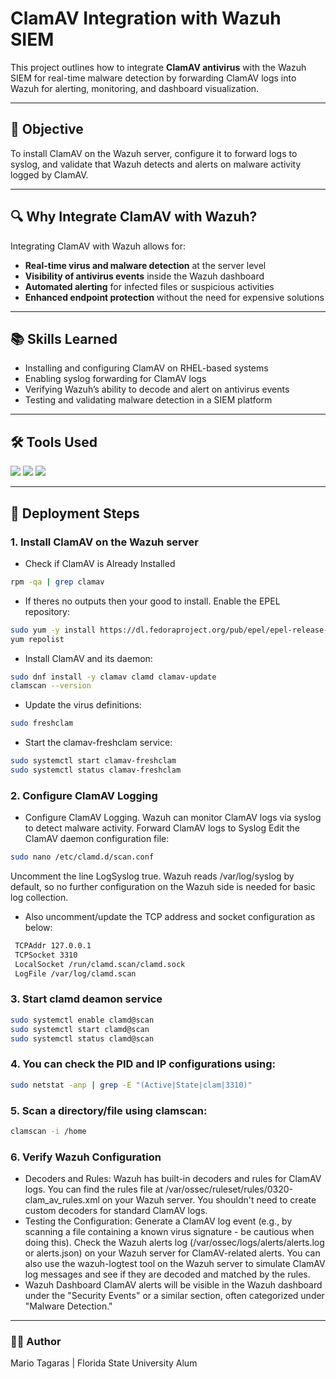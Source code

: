 # ClamAV Integration with Wazuh SIEM 
This project outlines how to integrate **ClamAV antivirus** with the Wazuh SIEM for real-time malware detection by forwarding ClamAV logs into Wazuh for alerting, monitoring, and dashboard visualization.

---

## 🎯 Objective  
To install ClamAV on the Wazuh server, configure it to forward logs to syslog, and validate that Wazuh detects and alerts on malware activity logged by ClamAV.

---

## 🔍 Why Integrate ClamAV with Wazuh?  
Integrating ClamAV with Wazuh allows for:
- **Real-time virus and malware detection** at the server level  
- **Visibility of antivirus events** inside the Wazuh dashboard  
- **Automated alerting** for infected files or suspicious activities  
- **Enhanced endpoint protection** without the need for expensive solutions

---

## 📚 Skills Learned  
- Installing and configuring ClamAV on RHEL-based systems  
- Enabling syslog forwarding for ClamAV logs  
- Verifying Wazuh’s ability to decode and alert on antivirus events  
- Testing and validating malware detection in a SIEM platform

---

## 🛠️ Tools Used  
<div>
  <img src="https://img.shields.io/badge/-Wazuh-0078D4?&style=for-the-badge&logo=Wazuh&logoColor=white" />
  <img src="https://img.shields.io/badge/-ClamAV-005571?&style=for-the-badge&logo=VirusTotal&logoColor=white" />
  <img src="https://img.shields.io/badge/-RHEL-EE0000?&style=for-the-badge&logo=Red-Hat&logoColor=white" />
</div>

---

## 📝 Deployment Steps

### 1. Install ClamAV on the Wazuh server
- Check if ClamAV is Already Installed
```bash
rpm -qa | grep clamav
```
- If theres no outputs then your good to install.
Enable the EPEL repository:
```bash
sudo yum -y install https://dl.fedoraproject.org/pub/epel/epel-release-latest-8.noarch.rpm
yum repolist
```
- Install ClamAV and its daemon:
```bash
sudo dnf install -y clamav clamd clamav-update
clamscan --version
```
- Update the virus definitions:
```bash
sudo freshclam
```
- Start the clamav-freshclam service:
```bash
sudo systemctl start clamav-freshclam
sudo systemctl status clamav-freshclam
```

### 2. Configure ClamAV Logging
- Configure ClamAV Logging. Wazuh can monitor ClamAV logs via syslog to detect malware activity.
Forward ClamAV logs to Syslog
Edit the ClamAV daemon configuration file:
```bash
sudo nano /etc/clamd.d/scan.conf
```
Uncomment the line LogSyslog true.
Wazuh reads /var/log/syslog by default, so no further configuration on the Wazuh side is needed for basic log collection.
- Also uncomment/update the TCP address and socket configuration as below:

```bash
 TCPAddr 127.0.0.1
 TCPSocket 3310
 LocalSocket /run/clamd.scan/clamd.sock
 LogFile /var/log/clamd.scan
```

### 3. Start clamd deamon service
```bash
sudo systemctl enable clamd@scan
sudo systemctl start clamd@scan
sudo systemctl status clamd@scan
```

### 4. You can check the PID and IP configurations using:
```bash
sudo netstat -anp | grep -E "(Active|State|clam|3310)"
```

### 5. Scan a directory/file using clamscan:
```bash
clamscan -i /home
```

### 6. Verify Wazuh Configuration
- Decoders and Rules: Wazuh has built-in decoders and rules for ClamAV logs. You can find the rules file at /var/ossec/ruleset/rules/0320-clam_av_rules.xml on your Wazuh server. You shouldn't need to create custom decoders for standard ClamAV logs.
- Testing the Configuration:
Generate a ClamAV log event (e.g., by scanning a file containing a known virus signature - be cautious when doing this).
Check the Wazuh alerts log (/var/ossec/logs/alerts/alerts.log or alerts.json) on your Wazuh server for ClamAV-related alerts.
You can also use the wazuh-logtest tool on the Wazuh server to simulate ClamAV log messages and see if they are decoded and matched by the rules.
- Wazuh Dashboard
ClamAV alerts will be visible in the Wazuh dashboard under the "Security Events" or a similar section, often categorized under "Malware Detection."

---

### 👨‍💻 Author
Mario Tagaras | Florida State University Alum




















